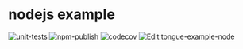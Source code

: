 # nodejs example

[![unit-tests](https://github.com/pabra/tongue/workflows/unit-tests/badge.svg?branch=master)](https://github.com/pabra/tongue/actions?query=branch%3Amaster+workflow%3Aunit-tests)
[![npm-publish](https://github.com/pabra/tongue/workflows/npm-publish/badge.svg)](https://github.com/pabra/tongue/actions?query=workflow%3Anpm-publish)
[![codecov](https://codecov.io/gh/pabra/tongue/branch/master/graph/badge.svg)](https://codecov.io/gh/pabra/tongue)
[![Edit tongue-example-node](https://codesandbox.io/static/img/play-codesandbox.svg)](https://codesandbox.io/s/github/pabra/tongue-example-node?file=/src/index.ts)
